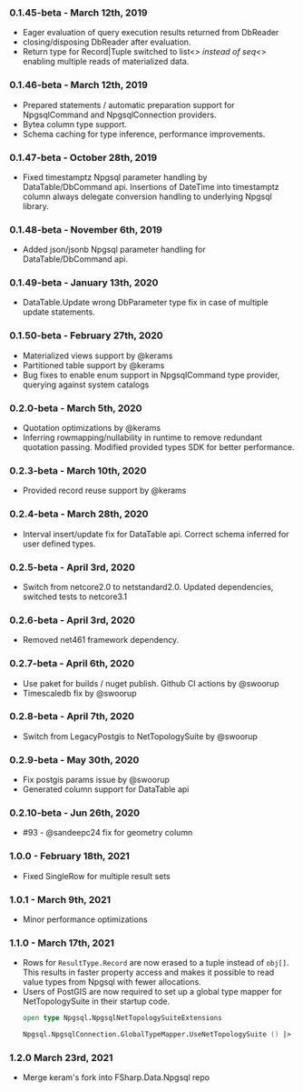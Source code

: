 ### 0.1.45-beta - March 12th, 2019
* Eager evaluation of query execution results returned from DbReader
* closing/disposing DbReader after evaluation.
* Return type for Record|Tuple switched to list<_> instead of seq<_> enabling multiple reads of materialized data.

### 0.1.46-beta - March 12th, 2019
* Prepared statements / automatic preparation support for NpgsqlCommand and NpgsqlConnection providers.
* Bytea column type support.
* Schema caching for type inference, performance improvements.

### 0.1.47-beta - October 28th, 2019
* Fixed timestamptz Npgsql parameter handling by DataTable/DbCommand api. Insertions of DateTime into timestamptz column always delegate conversion handling to underlying Npgsql library.

### 0.1.48-beta - November 6th, 2019
* Added json/jsonb Npgsql parameter handling for DataTable/DbCommand api.

### 0.1.49-beta - January 13th, 2020
* DataTable.Update wrong DbParameter type fix in case of multiple update statements.

### 0.1.50-beta - February 27th, 2020
* Materialized views support by @kerams
* Partitioned table support by @kerams
* Bug fixes to enable enum support in NpgsqlCommand type provider, querying against system catalogs

### 0.2.0-beta - March 5th, 2020
* Quotation optimizations by @kerams
* Inferring rowmapping/nullability in runtime to remove redundant quotation passing. Modified provided types SDK for better performance.

### 0.2.3-beta - March 10th, 2020
* Provided record reuse support by @kerams

### 0.2.4-beta - March 28th, 2020
* Interval insert/update fix for DataTable api. Correct schema inferred for user defined types.

### 0.2.5-beta - April 3rd, 2020
* Switch from netcore2.0 to netstandard2.0. Updated dependencies, switched tests to netcore3.1

### 0.2.6-beta - April 3rd, 2020
* Removed net461 framework dependency.

### 0.2.7-beta - April 6th, 2020
* Use paket for builds / nuget publish. Github CI actions by @swoorup
* Timescaledb fix by @swoorup

### 0.2.8-beta - April 7th, 2020
* Switch from LegacyPostgis to NetTopologySuite by @swoorup

### 0.2.9-beta - May 30th, 2020
* Fix postgis params issue by @swoorup
* Generated column support for DataTable api

### 0.2.10-beta - Jun 26th, 2020
* #93 - @sandeepc24 fix for geometry column

### 1.0.0 - February 18th, 2021
* Fixed SingleRow for multiple result sets

### 1.0.1 - March 9th, 2021
* Minor performance optimizations

### 1.1.0 - March 17th, 2021
* Rows for `ResultType.Record` are now erased to a tuple instead of `obj[]`. This results in faster property access and makes it possible to read value types from Npgsql with fewer allocations.
* Users of PostGIS are now required to set up a global type mapper for NetTopologySuite in their startup code.
  ```fsharp
  open type Npgsql.NpgsqlNetTopologySuiteExtensions

  Npgsql.NpgsqlConnection.GlobalTypeMapper.UseNetTopologySuite () |> ignore
  ```
  
### 1.2.0 March 23rd, 2021
* Merge keram's fork into FSharp.Data.Npgsql repo